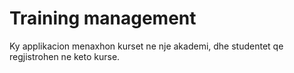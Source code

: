 # Training management

Ky applikacion menaxhon kurset ne nje akademi, dhe studentet qe regjistrohen ne keto kurse.
